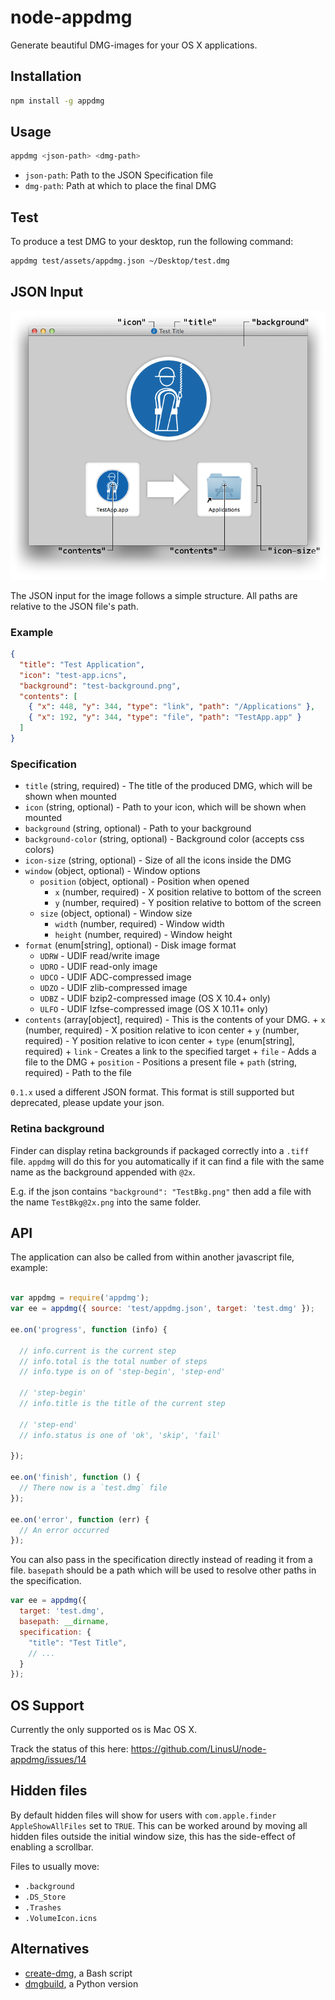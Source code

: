# node-appdmg

Generate beautiful DMG-images for your OS X applications.

## Installation

```sh
npm install -g appdmg
```

## Usage

```sh
appdmg <json-path> <dmg-path>
```

- `json-path`: Path to the JSON Specification file
- `dmg-path`:  Path at which to place the final DMG

## Test

To produce a test DMG to your desktop, run the following command:

```sh
appdmg test/assets/appdmg.json ~/Desktop/test.dmg
```

## JSON Input

![Visualization](/help/help.png?raw=true)

The JSON input for the image follows a simple structure. All paths are relative to
the JSON file's path.

### Example

```json
{
  "title": "Test Application",
  "icon": "test-app.icns",
  "background": "test-background.png",
  "contents": [
    { "x": 448, "y": 344, "type": "link", "path": "/Applications" },
    { "x": 192, "y": 344, "type": "file", "path": "TestApp.app" }
  ]
}
```

### Specification

+ `title` (string, required) - The title of the produced DMG, which will be shown when mounted
+ `icon` (string, optional) - Path to your icon, which will be shown when mounted
+ `background` (string, optional) - Path to your background
+ `background-color` (string, optional) - Background color (accepts css colors)
+ `icon-size` (string, optional) - Size of all the icons inside the DMG
+ `window` (object, optional) - Window options
    + `position` (object, optional) - Position when opened
        + `x` (number, required) - X position relative to bottom of the screen
        + `y` (number, required) - Y position relative to bottom of the screen
    + `size` (object, optional) - Window size
        + `width` (number, required) - Window width
        + `height` (number, required) - Window height
+ `format` (enum[string], optional) - Disk image format
    + `UDRW` - UDIF read/write image
    + `UDRO` - UDIF read-only image
    + `UDCO` - UDIF ADC-compressed image
    + `UDZO` - UDIF zlib-compressed image
    + `UDBZ` - UDIF bzip2-compressed image (OS X 10.4+ only)
    + `ULFO` - UDIF lzfse-compressed image (OS X 10.11+ only)
+ `contents` (array[object], required) - This is the contents of your DMG.
      + `x` (number, required) - X position relative to icon center
      + `y` (number, required) - Y position relative to icon center
      + `type` (enum[string], required)
          + `link` - Creates a link to the specified target
          + `file` - Adds a file to the DMG
          + `position` - Positions a present file
      + `path` (string, required) - Path to the file

`0.1.x` used a different JSON format. This format is still supported but
deprecated, please update your json.

### Retina background

Finder can display retina backgrounds if packaged correctly into a `.tiff`
file. `appdmg` will do this for you automatically if it can find a file
with the same name as the background appended with `@2x`.

E.g. if the json contains `"background": "TestBkg.png"` then add a file
with the name `TestBkg@2x.png` into the same folder.

## API

The application can also be called from within
another javascript file, example:

```javascript

var appdmg = require('appdmg');
var ee = appdmg({ source: 'test/appdmg.json', target: 'test.dmg' });

ee.on('progress', function (info) {

  // info.current is the current step
  // info.total is the total number of steps
  // info.type is on of 'step-begin', 'step-end'

  // 'step-begin'
  // info.title is the title of the current step

  // 'step-end'
  // info.status is one of 'ok', 'skip', 'fail'

});

ee.on('finish', function () {
  // There now is a `test.dmg` file
});

ee.on('error', function (err) {
  // An error occurred
});

```

You can also pass in the specification directly instead of reading it from a file. `basepath` should be a path which will be used to resolve other paths in the specification.

```javascript
var ee = appdmg({
  target: 'test.dmg',
  basepath: __dirname,
  specification: {
    "title": "Test Title",
    // ...
  }
});
```

## OS Support

Currently the only supported os is Mac OS X.

Track the status of this here: https://github.com/LinusU/node-appdmg/issues/14

## Hidden files

By default hidden files will show for users with `com.apple.finder AppleShowAllFiles`
set to `TRUE`. This can be worked around by moving all hidden files outside the initial
window size, this has the side-effect of enabling a scrollbar.

Files to usually move:

- `.background`
- `.DS_Store`
- `.Trashes`
- `.VolumeIcon.icns`

## Alternatives

* [create-dmg](https://github.com/andreyvit/create-dmg/blob/master/README.md), a Bash script
* [dmgbuild](https://pypi.python.org/pypi/dmgbuild), a Python version
